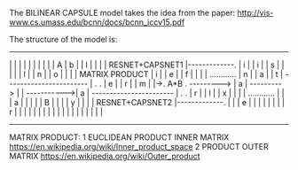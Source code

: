 The BILINEAR CAPSULE model takes the idea from the paper: http://vis-www.cs.umass.edu/bcnn/docs/bcnn_iccv15.pdf 

The structure of the model is:

-----------------------                                         -------            -------             -------
|                     |                                         |     |            |     |             |     |
|                     |      A                                  |  b  |            |  l  |             |     |
| RESNET+CAPSNET1     |-------------.                           |  i  |            |  i  |             |  s  |
|                     |             |                           |  l  |            |  n  |             |  o  |
|                     |             |   MATRIX PRODUCT          |  i  |            |  e  |             |  f  |
|                     |             |  ............             |  n  |            |  a  |             |  t  |
-----------------------             |  .          .             |  e  |            |  r  |             |  m  |
                                    |->.   A*B    . --------->  |  a  | ---------> |     | ----------->|  a  |
-----------------------             |  .          .             |  r  |            |  l  |             |  x  |
|                     |             |  ............             |     |            |  a  |             |     |
|                     |      B      |                           |     |            |  y  |             |     |
| RESNET+CAPSNET2     |-------------.                           |     |            |  e  |             |     |
|                     |                                         |     |            |  r  |             |     |
|                     |                                         |     |            |     |             |     |
|                     |                                         |     |            |     |             |     |
-----------------------                                         -------            -------             -------

MATRIX PRODUCT:
    1 EUCLIDEAN PRODUCT INNER MATRIX https://en.wikipedia.org/wiki/Inner_product_space
    2 PRODUCT OUTER  MATRIX https://en.wikipedia.org/wiki/Outer_product
